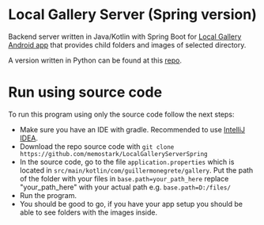 # Local Gallery Server (Spring version)

Backend server written in Java/Kotlin with Spring Boot for [Local Gallery Android app](https://github.com/memostark/LocalGallery) that provides child folders and images of selected directory.

A version written in Python can be found at this [repo](https://github.com/memostark/LocalGalleryServer).

# Run using source code
To run this program using only the source code follow the next steps:
- Make sure you have an IDE with gradle. Recommended to use [IntelliJ IDEA](https://www.jetbrains.com/es-es/idea/download/).
- Download the repo source code with `git clone https://github.com/memostark/LocalGalleryServerSpring`
- In the source code, go to the file `application.properties` which is located in `src/main/kotlin/com/guillermonegrete/gallery`. Put the path of the folder with your files in `base.path=your_path_here` replace "your_path_here" with your actual path e.g. `base.path=D:/files/`
- Run the program.
- You should be good to go, if you have your app setup you should be able to see folders with the images inside.